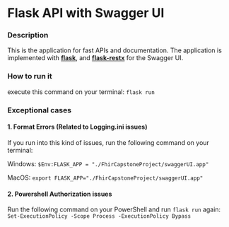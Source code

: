 # Flask API with Swagger UI
### Description
This is the application for fast APIs and documentation. The application is implemented with [**flask**](https://flask.palletsprojects.com/en/3.0.x/), and [**flask-restx**](https://flask-restx.readthedocs.io/en/latest/) for the Swagger UI.
### How to run it
execute this command on your terminal: ```flask run```
### Exceptional cases
#### 1. Format Errors (Related to Logging.ini issues)
If you run into this kind of issues, run the following command on your terminal:

Windows: ``$Env:FLASK_APP = "./FhirCapstoneProject/swaggerUI.app"``

MacOS:  ``export FLASK_APP="./FhirCapstoneProject/swaggerUI.app"``
#### 2. Powershell Authorization issues
Run the following command on your PowerShell and run ``flask run`` again:
``Set-ExecutionPolicy -Scope Process -ExecutionPolicy Bypass``